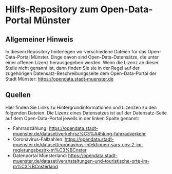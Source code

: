 # Hilfs-Repository zum Open-Data-Portal Münster

## Allgemeiner Hinweis

In diesem Repository hinterlegen wir verschiedene Dateien für das Open-Data-Portal Münster.
Einge davon sind Open-Data-Datensätze, die unter einer offenen Lizenz herausgegeben werden.
Wenn die Lizenz an dieser Stelle nicht genannt ist, dann finden Sie sie in der Regel auf der zugehörigen Datensatz-Beschreibungsseite dem Open-Data-Portal der Stadt Münster: https://opendata.stadt-muenster.de

## Quellen

Hier finden Sie Links zu Hintergrundinformationen und Lizenzen zu den folgenden Dateien.
Die Lizenz eines Datensatzes ist auf der Datensatz-Seite auf dem Open-Data-Portal jeweils in der linken Spalte genannt:

* Fahrradzählung: https://opendata.stadt-muenster.de/dataset/verkehrsz%C3%A4hlung-fahrradverkehr
* Coronavirus-Fallzahlen: https://opendata.stadt-muenster.de/dataset/coronavirus-infektionen-sars-cov-2-im-regierungsbezirk-m%C3%BCnster
* Datenportal Münsterland: https://opendata.stadt-muenster.de/dataset/veranstaltungen-und-touristische-orte-im-m%C3%BCnsterland
